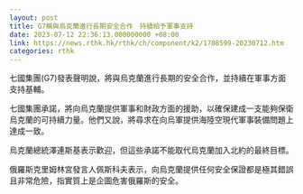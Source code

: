 ```yaml
---
layout: post
title: G7稱與烏克蘭進行長期安全合作　持續給予軍事支持
date: 2023-07-12 22:36:13.000000000 +08:00
link: https://news.rthk.hk/rthk/ch/component/k2/1708599-20230712.htm
categories: rthk
---
```


七國集團(G7)發表聲明說，將與烏克蘭進行長期的安全合作，並持續在軍事方面支持基輔。 

七國集團承諾，將向烏克蘭提供軍事和財政方面的援助，以確保建成一支能夠保衛烏克蘭的可持續力量。他們又說，將尋求在向烏軍提供海陸空現代軍事裝備問題上達成一致。 

烏克蘭總統澤連斯基表示歡迎，但這些承諾不能取代烏克蘭加入北約的最終目標。 

俄羅斯克里姆林宮發言人佩斯科夫表示，向烏克蘭提供任何安全保證都是極其錯誤且非常危險，指實質上是企圖危害俄羅斯的安全。
